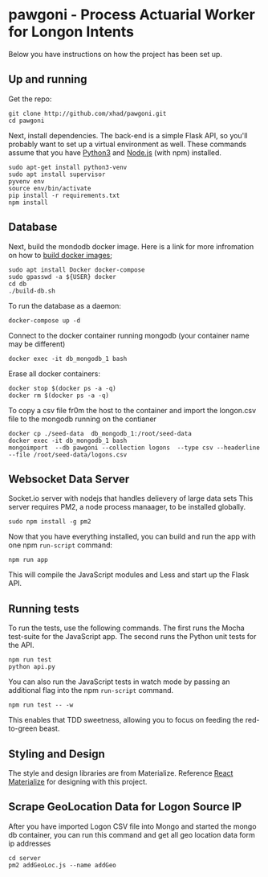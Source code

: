 # pawgoni - Process Actuarial Worker for Longon Intents

Below you have instructions on how the project has been set up.

## Up and running

Get the repo: 

```
git clone http://github.com/xhad/pawgoni.git
cd pawgoni
```

Next, install dependencies. The back-end is a simple Flask API, so you'll
probably want to set up a virtual environment as well. These commands assume
that you have [Python3](https://www.python.org/downloads/) and
[Node.js](https://nodejs.org/en/) (with npm) installed.

```
sudo apt-get install python3-venv
sudo apt install supervisor
pyvenv env
source env/bin/activate
pip install -r requirements.txt
npm install
```

## Database 

Next, build the mondodb docker image. Here is a link for more infromation 
on how to [build docker images](https://docs.docker.com/engine/getstarted/step_four/);

```
sudo apt install Docker docker-compose
sudo gpasswd -a ${USER} docker
cd db
./build-db.sh
```

To run the database as a daemon: 
```
docker-compose up -d
```

Connect to the docker container running mongodb (your container name may be different)
```
docker exec -it db_mongodb_1 bash
```

Erase all docker containers:

```
docker stop $(docker ps -a -q)
docker rm $(docker ps -a -q)
```

To copy a csv file fr0m the host to the container and import the longon.csv file to the mongodb running on the contianer

```
docker cp ./seed-data  db_mongodb_1:/root/seed-data
docker exec -it db_mongodb_1 bash
mongoimport  --db pawgoni --collection logons  --type csv --headerline --file /root/seed-data/logons.csv
```

## Websocket Data Server 

Socket.io server with nodejs that handles delievery of large data sets
This server requires PM2, a node process manaager, to be installed globally. 
```
sudo npm install -g pm2
```


Now that you have everything installed, you can build and run the app with one
npm `run-script` command:

```
npm run app
```

This will compile the JavaScript modules and Less and start up the Flask API.

## Running tests

To run the tests, use the following commands. The first runs the Mocha
test-suite for the JavaScript app. The second runs the Python unit tests for the
API.

```
npm run test
python api.py
```

You can also run the JavaScript tests in watch mode by passing an additional
flag into the npm `run-script` command.

```
npm run test -- -w
```

This enables that TDD sweetness, allowing you to focus on feeding the
red-to-green beast.

## Styling and Design

The style and design libraries are from Materialize. Reference [React Materialize](https://react-materialize.github.io/) for designing with this project.

## Scrape GeoLocation Data for Logon Source IP

After you have imported Logon CSV file into Mongo and started the mongo db container, 
you can run this command and get all geo location data form ip addresses

```
cd server
pm2 addGeoLoc.js --name addGeo
```

